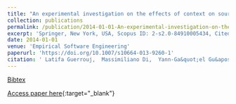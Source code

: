 ```yaml
---
title: "An experimental investigation on the effects of context on source code identifiers splitting and expansion"
collection: publications
permalink: /publication/2014-01-01-An-experimental-investigation-on-the-effects-of-context-on-source-code-identifiers-splitting-and-expansion
excerpt: 'Springer, New York, USA, Scopus ID: 2-s2.0-84910005434, Cited by: 6'
date: 2014-01-01
venue: 'Empirical Software Engineering'
paperurl: 'https://doi.org/10.1007/s10664-013-9260-1'
citation: ' Latifa Guerrouj,  Massimiliano Di,  Yann-Ga&quot;el Gu&apos;eh&apos;eneuc,  Giuliano Antoniol, &quot;An experimental investigation on the effects of context on source code identifiers splitting and expansion.&quot; Empirical Software Engineering, 2014.'
---
```

[Bibtex](https://dblp.org/rec/bib/journals/ese/GuerroujPGA14)

[Access paper here](https://doi.org/10.1007/s10664-013-9260-1){:target="_blank"}

